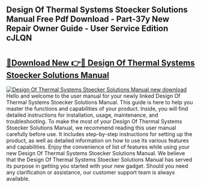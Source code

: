 ## Design Of Thermal Systems Stoecker Solutions Manual Free Pdf Download - Part-37y New Repair Owner Guide - User Service Edition cJLQN

# <h2><a href="http://bc48774.oget.top/?id=Design+Of+Thermal+Systems+Stoecker+Solutions+Manual">🔗Download New 👉🔴 Design Of Thermal Systems Stoecker Solutions Manual</a></h2>

[![Design Of Thermal Systems Stoecker Solutions Manual new download](https://i.imgur.com/5g1atiW.png)](http://bc48774.oget.top/?id=Design+Of+Thermal+Systems+Stoecker+Solutions+Manual)
Hello and welcome to the user manual for your newly linked Design Of Thermal Systems Stoecker Solutions Manual. This guide is here to help you master the functions and capabilities of your product. Inside, you will find detailed instructions for installation, usage, maintenance, and troubleshooting. To make the most of your Design Of Thermal Systems Stoecker Solutions Manual, we recommend reading this user manual carefully before use. It includes step-by-step instructions for setting up the product, as well as detailed information on how to use its various features and capabilities. Enjoy the convenience of list of features while using your new Design Of Thermal Systems Stoecker Solutions Manual. We believe that the Design Of Thermal Systems Stoecker Solutions Manual has served its purpose in getting you started with your new gadget. Should you need any clarification or assistance, our customer support team is always available.
